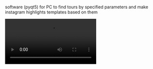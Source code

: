 software (pyqt5) for PC to find tours by specified parameters and make instagram highlights templates based on them

![Video](PyQT.mp4)
